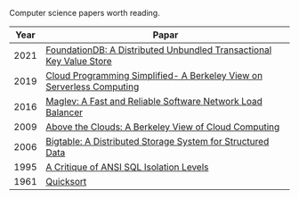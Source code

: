 
Computer science papers worth reading.

|Year|Papar|
|--|--|
|2021|[FoundationDB: A Distributed Unbundled Transactional Key Value Store](./pdfs/FoundationDB-A%20Distributed%20Unbundled%20Transactional%20Key%20Value%20Store.pdf)||2020|[CockroachDB: The Resilient Geo-Distributed SQL Database](./pdfs/CockroachDB:%20The%20Resilient%20Geo-Distributed.pdf)|
|2019|[Cloud Programming Simplified- A Berkeley View on Serverless Computing](./pdfs/Cloud%20Programming%20Simplified-%20A%20Berkeley%20View%20on%20Serverless%20Computing.pdf)|
|2016| [Maglev: A Fast and Reliable Software Network Load Balancer](./pdfs/Maglev-%20A%20Fast%20and%20Reliable%20Software%20Network%20Load%20Balancer.pdf)|
|2009|[Above the Clouds: A Berkeley View of Cloud Computing](./pdfs/Above%20the%20Clouds%20A%20Berkeley%20View%20of%20Cloud%20Computing.pdf)|
|2006|[Bigtable: A Distributed Storage System for Structured Data](./pdfs/Bigtable:%20A%20Distributed%20Storage%20System%20for%20Structured%20Data.pdf)|
|1995|[A Critique of ANSI SQL Isolation Levels](./pdfs/A%20Critique%20of%20ANSI%20SQL%20Isolation%20Levels.pdf)|
|1961|[Quicksort](./pdfs/Quicksort.pdf)|